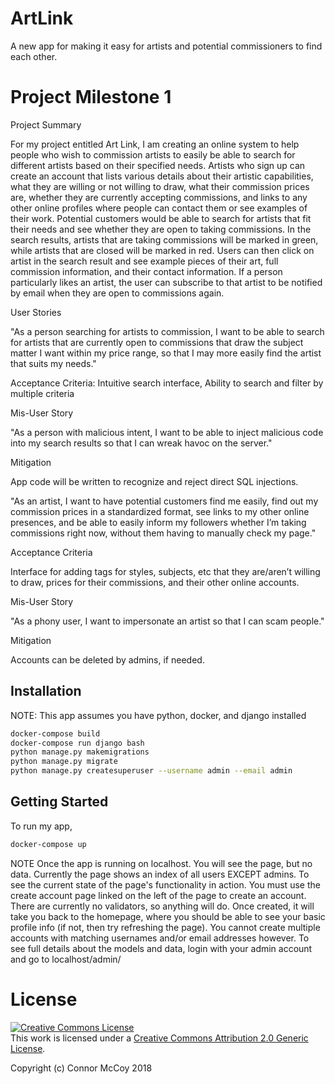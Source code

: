 # ArtLink
A new app for making it easy for artists and potential commissioners to find each other.

# Project Milestone 1
Project Summary

For my project entitled Art Link, I am creating an online system to help people who wish to commission artists to easily be able to search for different artists based on their specified needs. Artists who sign up can create an account that lists various details about their artistic capabilities, what they are willing or not willing to draw, what their commission prices are, whether they are currently accepting commissions, and links to any other online profiles where people can contact them or see examples of their work. Potential customers would be able to search for artists that fit their needs and see whether they are open to taking commissions. In the search results, artists that are taking commissions will be marked in green, while artists that are closed will be marked in red. Users can then click on artist in the search result and see example pieces of their art, full commission information, and their contact information. If a person particularly likes an artist, the user can subscribe to that artist to be notified by email when they are open to commissions again.
	
User Stories

"As a person searching for artists to commission, I want to be able to search for artists that are currently open to commissions that draw the subject matter I want within my price range, so that I may more easily find the artist that suits my needs."

Acceptance Criteria: Intuitive search interface, Ability to search and filter by multiple criteria

Mis-User Story

"As a person with malicious intent, I want to be able to inject malicious code into my search results so that I can wreak havoc on the server."

Mitigation

App code will be written to recognize and reject direct SQL injections.

"As an artist, I want to have potential customers find me easily, find out my commission prices in a standardized format, see links to my other online presences, and be able to easily inform my followers whether I’m taking commissions right now, without them having to manually check my page."

Acceptance Criteria

Interface for adding tags for styles, subjects, etc that they are/aren’t willing to draw, prices for their commissions, and their other online accounts.
	
Mis-User Story

"As a phony user, I want to impersonate an artist so that I can scam people."
	
Mitigation
	
Accounts can be deleted by admins, if needed.


## Installation
NOTE: This app assumes you have python, docker, and django installed
```bash
docker-compose build
docker-compose run django bash
python manage.py makemigrations
python manage.py migrate
python manage.py createsuperuser --username admin --email admin
```

## Getting Started
To run my app,
```bash
docker-compose up
```
NOTE
Once the app is running on localhost. You will see the page, but no data. Currently the page shows an index of all users EXCEPT admins. To see the current state of the page's functionality in action. You must use the create account page linked on the left of the page to create an account. There are currently no validators, so anything will do. Once created, it will take you back to the homepage, where you should be able to see your basic profile info (if not, then try refreshing the page). You cannot create multiple accounts with matching usernames and/or email addresses however. To see full details about the models and data, login with your admin account and go to localhost/admin/

# License
<a rel="license" href="http://creativecommons.org/licenses/by/2.0/"><img alt="Creative Commons License" style="border-width:0" src="https://i.creativecommons.org/l/by/2.0/88x31.png" /></a><br />This work is licensed under a <a rel="license" href="http://creativecommons.org/licenses/by/2.0/">Creative Commons Attribution 2.0 Generic License</a>.

Copyright (c) Connor McCoy 2018
